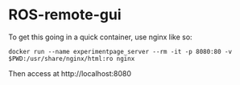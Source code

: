 # ROS-remote-gui
To get this going in a quick container, use nginx like so:

`docker run --name experimentpage_server --rm -it -p 8080:80 -v $PWD:/usr/share/nginx/html:ro nginx`

Then access at http://localhost:8080

